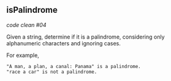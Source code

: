 
isPalindrome
------------

*code clean #04*

Given a string, determine if it is a palindrome, considering only alphanumeric characters and ignoring cases.
                    
For example,

    "A man, a plan, a canal: Panama" is a palindrome. 
    "race a car" is not a palindrome. 

